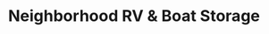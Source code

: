 ---
title: "Neighborhood RV & Boat Storage"
url: /centennial/neighborhood-rv-und-boat-storage/
shop: Mieten
---